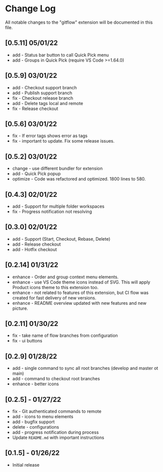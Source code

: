 # Change Log

All notable changes to the "gitflow" extension will be documented in this file.

## [0.5.11] 05/01/22

- add - Status bar button to call Quick Pick menu
- add - Groups in Quick Pick (require VS Code >=1.64.0)

## [0.5.9] 03/01/22

- add - Checkout support branch
- add - Publish support branch
- fix - Checkout release branch
- add - Delete tags local and remote
- fix - Release checkout

## [0.5.6] 03/01/22

- fix - If error tags shows error as tags
- fix - important to update. Fix some release issues.

## [0.5.2] 03/01/22

- change - use different bundler for extension
- add - Quick Pick popup
- optimize - Code was refactored and optimized. 1800 lines to 580.

## [0.4.3] 02/01/22

- add - Support for multiple folder workspaces
- fix - Progress notification not resolving

## [0.3.0] 02/01/22

- add - Support (Start, Checkout, Rebase, Delete)
- add - Release checkout
- add - Hotfix checkout

## [0.2.14] 01/31/22

- enhance - Order and group context menu elements.
- enhance -  use VS Code theme icons instead of SVG. This will apply Product icons theme to this extension too.
- enhance - not related to features of this extension, but CI flow was created for fast delivery of new versions.
- enhance - README overview updated with new features and new picture.

## [0.2.11] 01/30/22

- fix - take name of flow branches from configuration
- fix - ui buttons

## [0.2.9] 01/28/22

- add - single command to sync all root branches (develop and master ot main)
- add - command to checkout root branches
- enhance - better icons

## [0.2.5] - 01/27/22

- fix - Git authenticated commands to remote
- add - icons to menu elements
- add - bugfix support
- delete - configurations
- add - progress notification during process
- Update `README.md` with important instructions

## [0.1.5] - 01/26/22

- Initial release
